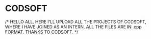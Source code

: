 # CODSOFT
/* HELLO ALL. HERE I'LL UPLOAD ALL THE PROJECTS OF CODSOFT, WHERE I HAVE JOINED AS AN INTERN. ALL THE FILES ARE IN .cpp FORMAT. THANKS TO CODSOFT. */
